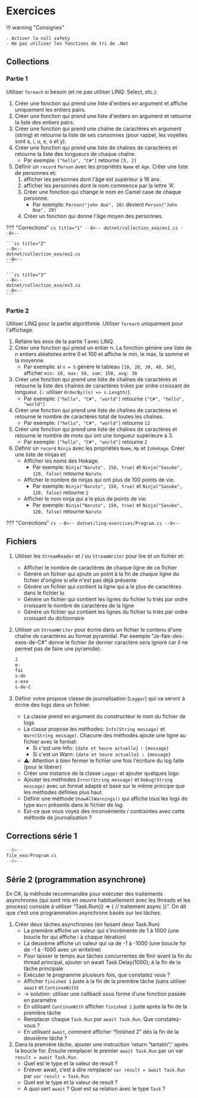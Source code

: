 # Exercices

!!! warning "Consignes"

    - Activer la null safety
    - Ne pas utiliser les fonctions de tri de .Net

## Collections

### Partie 1

Utiliser `foreach` si besoin (et ne pas utiliser LINQ: Select, etc.):
    
1. Créer une fonction qui prend une liste d'entiers en argument et affiche uniquement les entiers pairs.
1. Créer une fonction qui prend une liste d'entiers en argument et retourne la liste des entiers pairs.
1. Créer une fonction qui prend une chaîne de caractères en argument (string) et retourne la liste de ses consonnes (pour rappel, les voyelles sont a, i, u, e, o et y).
1. Créer une fonction qui prend une liste de chaînes de caractères et retourne la liste des longueurs de chaque chaîne.
    - Par exemple: `["hello", "C#"]` retourne `[5, 2]`
1. Définir un `record` `Person` avec les propriétés `Name` et `Age`. Créer une liste de personnes et:
    1. afficher les personnes dont l'âge est supérieur à 18 ans.
    1. afficher les personnes dont le nom commence par la lettre 'A'.
    1. Créer une fonction qui change le nom en Camel case de chaque personne.
        - Par exemple: `Person("john doe", 20)` devient `Person("John Doe", 20)`
    1. Créer un fonction qui donne l'âge moyen des personnes.

??? "Corrections"
    ```cs title="1"
    --8<--
    dotnet/collection_exo/ex1.cs
    --8<--
    ```

    ```cs title="2"
    --8<--
    dotnet/collection_exo/ex2.cs
    --8<--
    ```

    ```cs title="3"
    --8<--
    dotnet/collection_exo/ex3.cs
    --8<--
    ```


### Partie 2

Utiliser LINQ pour la partie algorithmie. Utiliser `foreach` uniquement pour l'affichage.

1. Refaire les exos de la partie 1 avec LINQ.
1. Créer une fonction qui prend un entier n. La fonction génère une liste de n entiers aléatoires entre 0 et 100 et affiche le min, le max, la somme et la moyenne.
    - Par exemple: si `n = 5` génère le tableau `[10, 20, 30, 40, 50]`, afficher `min: 10, max: 50, sum: 150, avg: 30`
1. Créer une fonction qui prend une liste de chaînes de caractères et retourne la liste des chaînes de caractères triées par ordre croissant de longueur. (💡 utiliser `OrderBy((s) => s.Length)`).
    - Par exemple: `["hello", "C#", "world"]` retourne `["C#", "hello", "world"]`
1. Créer une fonction qui prend une liste de chaînes de caractères et retourne le nombre de caractères total de toutes les chaînes.
    - Par exemple: `["hello", "C#", "world"]` retourne `12`
1. Créer une fonction qui prend une liste de chaînes de caractères et retourne le nombre de mots qui ont une longueur supérieure à 3.
    - Par exemple: `["hello", "C#", "world"]` retourne `2`
1. Définir un `record` `Ninja` avec les propriétés `Name`, `Hp` et `IsHokage`. Créer une liste de ninjas et:
    - Afficher les noms des Hokage.
        - Par exemple: `Ninja("Naruto", 150, true)` et `Ninja("Sasuke", 120, false)` retourne `Naruto`
    - Afficher le nombre de ninjas qui ont plus de 100 points de vie.
        - Par exemple: `Ninja("Naruto", 150, true)` et `Ninja("Sasuke", 120, false)` retourne `2`
    - Afficher le nom ninja qui a le plus de points de vie.
        - Par exemple: `Ninja("Naruto", 150, true)` et `Ninja("Sasuke", 120, false)` retourne `Naruto`

??? "Corrections"
    ```cs
    --8<--
    dotnet/linq-exercices/Program.cs
    --8<--
    ```

## Fichiers

1. Utiliser les `StreamReader` et / ou `StreamWriter` pour lire et un fichier et:
    - Afficher le nombre de caractères de chaque ligne de ce fichier
    - Génère un fichier qui ajoute un point à la fin de chaque ligne du fichier d'origine si elle n'est pas déjà présente
    - Génère un fichier qui contient la ligne qui a le plus de caractères dans le fichier lu
    - Génère un fichier qui contient les lignes du fichier lu triés par ordre croissant le nombre de caractères de la ligne
    - Génère un fichier qui contient les lignes du fichier lu triés par ordre croissant du dictionnaire
1. Utiliser un `StreamWriter` pour écrire dans un fichier le contenu d'une chaîne de caractères au format pyramidal. Par exemple "Je-fais-des-exos-de-C#" donne le fichier (le dernier caractère sera ignoré car il ne permet pas de faire une pyramide):

    ```txt
    J
    e-
    fai
    s-de
    s-exo
    s-de-C
    ```

1. Définir votre propose classe de journalisation (`Logger`) qui va servrir à écrire des logs dans un fichier.
    - La classe prend en argument du constructeur le nom du fichier de logs
    - La classe propose les méthodes: `Info(String message)` et `Warn(String message)`. Chacune des méthodes ajoute une ligne au fichier avec le format:
        - Si c'est une Info: `{date et heure actuelle} ℹ️ {message}`
        - Si c'est un Warn: `{date et heure actuelle} ⚠️ {message}`
    - ⚠️: Attention à bien fermer le fichier une fois l'écriture du log faite (pour le libérer)
    - Créer une instance de la classe `Logger` et ajouter quelques logs
    - Ajouter les méthodes `Error(String message)` et `Debug(String message)` avec un format adapté et basé sur le même principe que les méthodes définies plus haut.
    - Définir une méthode `ShowAllWarnings()` qui affiche tous les logs de type `Warn` présents dans le fichier de log.
    - Est-ce que vous voyez des inconvénients / contraintes avec cette méthode de journalisation ?

## Corrections série 1

```cs title="Correction"
--8<--
file_exo/Program.cs
--8<--
```

## Série 2 (programmation asynchrone)

En C#, la méthode recommandée pour exécuter des traitements asynchrones (qui sont mis en oeuvre habituellement avec les threads et les process) consiste à utiliser “Task.Run(() => { // traitement async })”. On dit que c’est une programmation asynchrone basée sur les tâches.

1. Créer deux tâches asynchrones (en faisant deux Task.Run)
    - La première affiche un valeur qui s’incrémente de 1 à 1000 (une boucle for qui affiche i à chaque itération)
    - La deuxième affiche un valeur qui va de -1 à -1000 (une boucle for de -1 à -1000 avec un writeline)
    - Pour laisser le temps aux tâches concurrentes de finir avant la fin du thread principal, ajouter un await Task.Delay(1000); à la fin de la tâche principale
    - Exécuter le programme plusieurs fois, que constatez vous ?
    - Afficher `finished 1` juste à la fin de la première tâche (sans utiliser `await` et `ContinueWith`)
    - -> solution: utiliser une callback sous forme d’une fonction passée en paramètre
    - En utilisant `ContinueWith` afficher `finished 1` juste après la fin de la première tâche
    - Remplacer chaque `Task.Run` par `await Task.Run`. Que constatez-vous ?
    - En utilisant `await`, comment afficher “finished 2” dès la fin de la deuxième tâche ?
1. Dans la première tâche, ajouter une instruction ‘return “tartatin”;’ après la boucle for. Ensuite remplacer le premier `await Task.Run` par un var `result = await Task.Run`.
    - Quel est le type et la valeur de result ?
    - Enlever await, c’est à dire remplacer `var result = await Task.Run` par `var result = Task.Run`
    - Quel est le type et la valeur de result ?
    - A quoi sert `await` ? Quel est sa relation avec le type `Task` ?
